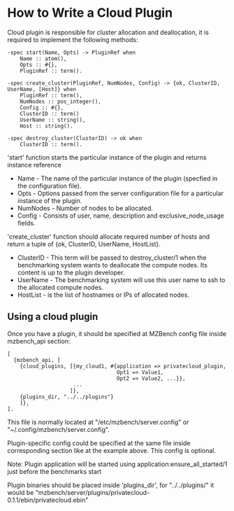 # How to Write a Cloud Plugin

Cloud plugin is responsible for cluster allocation and deallocation, it is required to implement the following methods:

    -spec start(Name, Opts) -> PluginRef when
        Name :: atom(),
        Opts :: #{},
        PluginRef :: term().

    -spec create_cluster(PluginRef, NumNodes, Config) -> {ok, ClusterID, UserName, [Host]} when
        PluginRef :: term(),
        NumNodes :: pos_integer(),
        Config :: #{},
        ClusterID :: term()
        UserName :: string(),
        Host :: string().

    -spec destroy_cluster(ClusterID) -> ok when
        ClusterID :: term().

'start' function starts the particular instance of the plugin and returns instance reference

* Name - The name of the particular instance of the plugin (specfied in the configuration file).
* Opts - Options passed from the server configuration file for a particular instance of the plugin.
* NumNodes - Number of nodes to be allocated.
* Config - Consists of user, name, description and exclusive_node_usage fields.

'create_cluster' function should allocate required number of hosts and return a tuple of {ok, ClusterID, UserName, HostList}.

* ClusterID - This term will be passed to destroy_cluster/1 when the benchmarking system wants to deallocate the compute nodes. Its content is up to the plugin developer.
* UserName - The benchmarking system will use this user name to ssh to the allocated compute nodes.
* HostList - is the list of hostnames or IPs of allocated nodes.

## Using a cloud plugin

Once you have a plugin, it should be specified at MZBench config file inside mzbench_api section:

    [
      {mzbench_api, [
        {cloud_plugins, [{my_cloud1, #{application => privatecloud_plugin,
                                       Opt1 => Value1,
                                       Opt2 => Value2, ...}},
                         ...
                        ]},
        {plugins_dir, "../../plugins"}
        ]},
    ].

This file is normally located at "/etc/mzbench/server.config" or "~/.config/mzbench/server.config".

Plugin-specific config could be specified at the same file inside corresponding section like at the example above. This config is optional.

Note: Plugin application will be started using application:ensure_all_started/1 just before the benchmarks start

Plugin binaries should be placed inside 'plugins_dir', for "../../plugins/" it would be "mzbench/server/plugins/privatecloud-0.1.1/ebin/privatecloud.ebin"
